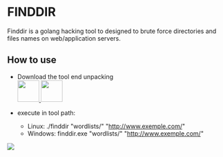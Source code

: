 # FINDDIR

Finddir is a golang hacking tool to designed to brute force directories and files names on web/application servers.

## How to use

* Download the tool end unpacking
  <br>
  <a href="https://github.com/gustavors22/finddir/releases/download/v0.1/finddir-windows.zip">
    <img src="https://cdn1.iconfinder.com/data/icons/operating-system-flat-1/30/windows_7-512.png" weight="50" height="50">
  </a>
  <a href="https://github.com/gustavors22/finddir/releases/download/v0.1/finddir-linux.zip">
    <img src="https://cdn1.iconfinder.com/data/icons/operating-system-flat-1/30/linux-512.png" weight="50" height="50">
  </a>

* execute in tool path: 
  * Linux: ./finddir "wordlists/<choose a wordlist>" "http://www.exemple.com/"
  * Windows: finddir.exe "wordlists/<choose a wordlist>" "http://www.exemple.com/"
<img src="https://drive.google.com/uc?export=view&id=1BzFc1FAAZHEflIdZ5rQyAfZadRm0sYvm">

